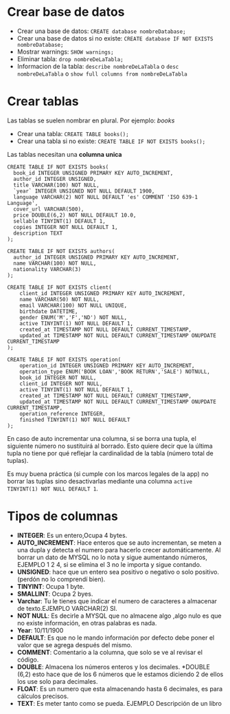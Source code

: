 # Crear base de datos

- Crear una base de datos: `CREATE database nombreDatabase;`
- Crear una base de datos si no existe: `CREATE database IF NOT EXISTS nombreDatabase;`
- Mostrar warnings: `SHOW warnings;`
- Eliminar tabla: `drop nombreDeLaTabla;`
- Informacion de la tabla: `describe nombreDeLaTabla` o `desc nombreDeLaTabla` o `show full columns from nombreDeLaTabla`

# Crear tablas

Las tablas se suelen nombrar en plural. Por ejemplo: _books_

- Crear una tabla: `CREATE TABLE books();`
- Crear una tabla si no existe: `CREATE TABLE IF NOT EXISTS books();`

Las tablas necesitan una **columna unica**

```
CREATE TABLE IF NOT EXISTS books(
  book_id INTEGER UNSIGNED PRIMARY KEY AUTO_INCREMENT,
  author_id INTEGER UNSIGNED,
  title VARCHAR(100) NOT NULL,
  `year` INTEGER UNSIGNED NOT NULL DEFAULT 1900,
  language VARCHAR(2) NOT NULL DEFAULT 'es' COMMENT 'ISO 639-1 Language',
  cover_url VARCHAR(500),
  price DOUBLE(6,2) NOT NULL DEFAULT 10.0,
  sellable TINYINT(1) DEFAULT 1,
  copies INTEGER NOT NULL DEFAULT 1,
  description TEXT
);
```

```
CREATE TABLE IF NOT EXISTS authors(
  author_id INTEGER UNSIGNED PRIMARY KEY AUTO_INCREMENT,
  name VARCHAR(100) NOT NULL,
  nationality VARCHAR(3)
);
```

```
CREATE TABLE IF NOT EXISTS client(
    client_id INTEGER UNSIGNED PRIMARY KEY AUTO_INCREMENT,
    name VARCHAR(50) NOT NULL,
    email VARCHAR(100) NOT NULL UNIQUE,
    birthdate DATETIME,
    gender ENUM('M','F','ND') NOT NULL,
    active TINYINT(1) NOT NULL DEFAULT 1,
    created_at TIMESTAMP NOT NULL DEFAULT CURRENT_TIMESTAMP,
    updated_at TIMESTAMP NOT NULL DEFAULT CURRENT_TIMESTAMP ONUPDATE CURRENT_TIMESTAMP
);
```

```
CREATE TABLE IF NOT EXISTS operation(
    operation_id INTEGER UNSIGNED PRIMARY KEY AUTO_INCREMENT,
    operation_type ENUM('BOOK LOAN','BOOK RETURN','SALE') NOTNULL,
    book_id INTEGER NOT NULL,
    client_id INTEGER NOT NULL,
    active TINYINT(1) NOT NULL DEFAULT 1,
    created_at TIMESTAMP NOT NULL DEFAULT CURRENT_TIMESTAMP,
    updated_at TIMESTAMP NOT NULL DEFAULT CURRENT_TIMESTAMP ONUPDATE CURRENT_TIMESTAMP,
    operation_reference INTEGER,
    finished TINYINT(1) NOT NULL DEFAULT
);
```

En caso de auto incrementar una columna, si se borra una tupla, el siguiente número no sustituirá al borrado. Esto quiere decir que la última tupla no tiene por qué reflejar la cardinalidad de la tabla (número total de tuplas).

Es muy buena práctica (si cumple con los marcos legales de la app) no borrar las tuplas sino desactivarlas mediante una columna `active TINYINT(1) NOT NULL DEFAULT 1`.

# Tipos de columnas

- **INTEGER**: Es un entero,Ocupa 4 bytes.
- **AUTO_INCREMENT**: Hace enteros que se auto incrementan, se meten a una dupla y detecta el numero para hacerlo crecer automáticamente. Al borrar un dato de MYSQL no lo nota y sigue aumentando números, EJEMPLO 1 2 4, si se elimina el 3 no le importa y sigue contando.
- **UNSIGNED**: hace que un entero sea positivo o negativo o solo positivo. (perdón no lo comprendí bien).
- **TINYINT**: Ocupa 1 byte.
- **SMALLINT**: Ocupa 2 byes.
- **Varchar**: Tu le tienes que indicar el numero de caracteres a almacenar de texto.EJEMPLO VARCHAR(2) SI.
- **NOT NULL**: Es decirle a MYSQL que no almacene algo ,algo nulo es que no existe información, en otras palabras es nada.
- **Year**: 10/11/1900
- **DEFAULT**: Es que no le mando información por defecto debe poner el valor que se agrega después del mismo.
- **COMMENT**: Comentario a la columna, que solo se ve al revisar el código.
- **DOUBLE**: Almacena los números enteros y los decimales. \*DOUBLE (6,2) esto hace que de los 6 números que le estamos diciendo 2 de ellos los use solo para decimales.
- **FLOAT**: Es un numero que esta almacenando hasta 6 decimales, es para cálculos precisos.
- **TEXT**: Es meter tanto como se pueda. EJEMPLO Descripción de un libro
